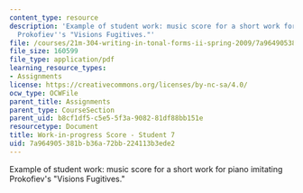 ```yaml
---
content_type: resource
description: 'Example of student work: music score for a short work for piano imitating
  Prokofiev''s "Visions Fugitives."'
file: /courses/21m-304-writing-in-tonal-forms-ii-spring-2009/7a964905381bb36a72bb224113b3ede2_MIT21M_304s09_sw07.pdf
file_size: 160599
file_type: application/pdf
learning_resource_types:
- Assignments
license: https://creativecommons.org/licenses/by-nc-sa/4.0/
ocw_type: OCWFile
parent_title: Assignments
parent_type: CourseSection
parent_uid: b8cf1df5-c5e5-5f3a-9082-81df88bb151e
resourcetype: Document
title: Work-in-progress Score - Student 7
uid: 7a964905-381b-b36a-72bb-224113b3ede2
---
```

Example of student work: music score for a short work for piano imitating Prokofiev's "Visions Fugitives."